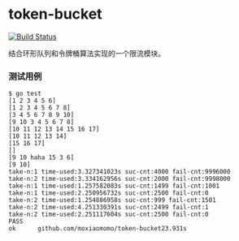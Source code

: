 # token-bucket

[![Build Status](https://api.travis-ci.org/moxiaomomo/token-bucket.svg)](https://travis-ci.org/moxiaomomo/token-bucket)

结合环形队列和令牌桶算法实现的一个限流模块。

### 测试用例

```
$ go test
[1 2 3 4 5 6]
[1 2 3 4 5 6 7 8]
[3 4 5 6 7 8 9 10]
[9 10 3 4 5 6 7 8]
[10 11 12 13 14 15 16 17]
[10 11 12 13 14]
[15 16 17]
[]
[9 10 haha 15 3 6]
[9 10]
take-n:1 time-used:3.327341023s suc-cnt:4000 fail-cnt:9996000
take-n:2 time-used:3.334162956s suc-cnt:2000 fail-cnt:9998000
take-n:1 time-used:1.257582083s suc-cnt:1499 fail-cnt:1001
take-n:1 time-used:2.250956732s suc-cnt:2500 fail-cnt:0
take-n:2 time-used:1.254886958s suc-cnt:999 fail-cnt:1501
take-n:2 time-used:4.251330391s suc-cnt:2499 fail-cnt:1
take-n:2 time-used:2.251117604s suc-cnt:2500 fail-cnt:0
PASS
ok      github.com/moxiaomomo/token-bucket23.931s
```
